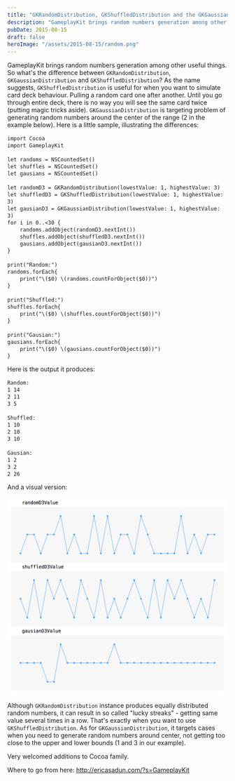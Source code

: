 ```yaml
---
title: "GKRandomDistribution, GKShuffledDistribution and the GKGaussianDistribution"
description: "GameplayKit brings random numbers generation among other useful things. So what's the difference between GKRandomDistribution, GKGaussianDistribution and GKShuffledDistribution?"
pubDate: 2015-08-15
draft: false
heroImage: "/assets/2015-08-15/random.png"
---
```


GameplayKit brings random numbers generation among other useful things. So what's the difference between `GKRandomDistribution`, `GKGaussianDistribution` and `GKShuffledDistribution`? 
As the name suggests, `GKShuffledDistribution` is useful for when you want to simulate card deck behaviour. Pulling a random card one after another. Until you go through entire deck, there is no way you will see the same card twice (putting magic tricks aside).
`GKGaussianDistribution` is targeting problem of generating random numbers around the center of the range (2 in the example below). Here is a little sample, illustrating the differences:

```
import Cocoa
import GameplayKit

let randoms = NSCountedSet()
let shuffles = NSCountedSet()
let gausians = NSCountedSet()

let randomD3 = GKRandomDistribution(lowestValue: 1, highestValue: 3)
let shuffledD3 = GKShuffledDistribution(lowestValue: 1, highestValue: 3)
let gausianD3 = GKGaussianDistribution(lowestValue: 1, highestValue: 3)
for i in 0..<30 {
    randoms.addObject(randomD3.nextInt())
    shuffles.addObject(shuffledD3.nextInt())
    gausians.addObject(gausianD3.nextInt())
}

print("Random:")
randoms.forEach{
    print("\($0) \(randoms.countForObject($0))")
}

print("Shuffled:")
shuffles.forEach{
    print("\($0) \(shuffles.countForObject($0))")
}

print("Gausian:")
gausians.forEach{
    print("\($0) \(gausians.countForObject($0))")
}
```

Here is the output it produces:

```
Random:
1 14
2 11
3 5

Shuffled:
1 10
2 10
3 10

Gausian:
1 2
3 2
2 26
```

And a visual version:

<img src="/assets/2015-08-15/random.png" alt="Random distribution visualization" />

Although `GKRandomDistribution` instance produces equally distributed random numbers, it can result in so called "lucky streaks" - getting same value several times in a row. That's exactly when you want to use `GKShuffledDistribution`. As for `GKGaussianDistribution`, it targets cases when you need to generate random numbers around center, not getting too close to the upper and lower bounds (1 and 3 in our example). 

Very welcomed additions to Cocoa family.

Where to go from here: http://ericasadun.com/?s=GameplayKit